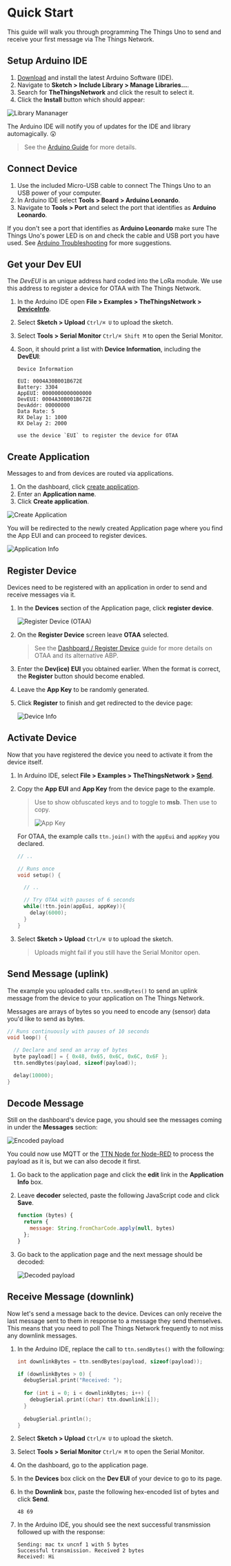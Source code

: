 # Quick Start

This guide will walk you through programming The Things Uno to send and receive your first message via The Things Network.

## Setup Arduino IDE

1. [Download](https://www.arduino.cc/en/Main/Software) and install the latest Arduino Software (IDE).
2. Navigate to **Sketch > Include Library > Manage Libraries...**.
3. Search for **TheThingsNetwork** and click the result to select it.
4. Click the **Install** button which should appear:

  ![Library Mananager](../arduino/arduino_library.png)

The Arduino IDE will notify you of updates for the IDE and library automagically. :open_mouth:

> See the [Arduino Guide](/arduino/) for more details.

## Connect Device

1. Use the included Micro-USB cable to connect The Things Uno to an USB power of your computer.
2. In Arduino IDE select **Tools > Board > Arduino Leonardo**.
3. Navigate to **Tools > Port** and select the port that identifies as **Arduino Leonardo**.

If you don't see a port that identifies as **Arduino Leonardo** make sure The Things Uno's power LED is on and check the cable and USB port you have used. See [Arduino Troubleshooting](https://www.arduino.cc/en/Guide/Troubleshooting#toc16) for more suggestions.

## Get your Dev EUI

The *DevEUI* is an unique address hard coded into the LoRa module. We use this address to register a device for OTAA with The Things Network.

1.  In the Arduino IDE open **File > Examples > TheThingsNetwork > [DeviceInfo](https://github.com/TheThingsNetwork/arduino-device-lib/blob/master/examples/DeviceInfo/DeviceInfo.ino)**.
2.  Select **Sketch > Upload** `Ctrl/⌘ U` to upload the sketch.
3.  Select **Tools > Serial Monitor** `Ctrl/⌘ Shift M` to open the Serial Monitor.
4.  Soon, it should print a list with **Device Information**, including the **DevEUI**:

    ```
    Device Information

    EUI: 0004A30B001B672E
    Battery: 3304
    AppEUI: 0000000000000000
    DevEUI: 0004A30B001B672E
    DevAddr: 00000000
    Data Rate: 5
    RX Delay 1: 1000
    RX Delay 2: 2000

    use the device `EUI` to register the device for OTAA
    ```

## Create Application
Messages to and from devices are routed via applications.

1. On the dashboard, click [create application](https://staging.thethingsnetwork.org/applications/create).
2. Enter an **Application name**.
3. Click **Create application**.

![Create Application](create-application.png)

You will be redirected to the newly created Application page where you find the App EUI and can proceed to register devices.

![Application Info](app-info.png)

## Register Device
Devices need to be registered with an application in order to send and receive messages via it.

1.  In the **Devices** section of the Application page, click **register device**. 

    ![Register Device (OTAA)](register-device-otaa.png)

2.  On the **Register Device** screen leave **OTAA** selected.

    > See the [Dashboard / Register Device](/dashboard/#register-device) guide for more details on OTAA and its alternative ABP.

3.  Enter the **Dev(ice) EUI** you obtained earlier. When the format is correct, the **Register** button should become enabled.
4.  Leave the **App Key** to be randomly generated.
5.  Click **Register** to finish and get redirected to the device page:

    ![Device Info](device-info-otaa.png)

## Activate Device
Now that you have registered the device you need to activate it from the device itself.

1.  In Arduino IDE, select **File > Examples > TheThingsNetwork > [Send](https://github.com/TheThingsNetwork/arduino-device-lib/blob/master/examples/Send/Send.ino)**.
2.  Copy the **App EUI** and **App Key** from the device page to the example.

    > Use <code><i class="fa fa-eye"></i></code> to show obfuscated keys and <code><i class="fa fa-code"></i></code> to toggle to **msb**. Then use <code><i class="fa fa-clipboard"></i></code> to copy.
    >
    > ![App Key](app-key.png)

    For OTAA, the example calls `ttn.join()` with the `appEui` and `appKey` you declared.

    ```c
    // ..

    // Runs once
    void setup() {

      // ..

      // Try OTAA with pauses of 6 seconds
      while(!ttn.join(appEui, appKey)){
        delay(6000);
      }
    }
    ```

3.  Select **Sketch > Upload** `Ctrl/⌘ U` to upload the sketch.

    > Uploads might fail if you still have the Serial Monitor open.

## Send Message (uplink)
The example you uploaded calls `ttn.sendBytes()` to send an uplink message from the device to your application on The Things Network.

Messages are arrays of bytes so you need to encode any (sensor) data you'd like to send as bytes.

```c
// Runs continuously with pauses of 10 seconds
void loop() {

  // Declare and send an array of bytes
  byte payload[] = { 0x48, 0x65, 0x6C, 0x6C, 0x6F };
  ttn.sendBytes(payload, sizeof(payload));

  delay(10000);
}
```

## Decode Message
Still on the dashboard's device page, you should see the messages coming in under the **Messages** section:

![Encoded payload](dashboard-device-messages-payload.png)

You could now use MQTT or the [TTN Node for Node-RED](/node-red/) to process the payload as it is, but we can also decode it first.

1.  Go back to the application page and click the **<i class="fa fa-pencil"></i> edit** link in the **Application Info** box.
2.  Leave **decoder** selected, paste the following JavaScript code and click **Save**.

    ```js
    function (bytes) {
      return {
        message: String.fromCharCode.apply(null, bytes)
      };
    }
    ```

3.  Go back to the application page and the next message should be decoded:

    ![Decoded payload](dashboard-device-messages-payload-decoded.png)

## Receive Message (downlink)
Now let's send a message back to the device. Devices can only receive the last message sent to them in response to a message they send themselves. This means that you need to poll The Things Network frequently to not miss any downlink messages.

1.  In the Arduino IDE, replace the call to `ttn.sendBytes()` with the following:

    ```c
    int downlinkBytes = ttn.sendBytes(payload, sizeof(payload));

    if (downlinkBytes > 0) {
      debugSerial.print("Received: ");
      
      for (int i = 0; i < downlinkBytes; i++) {
        debugSerial.print((char) ttn.downlink[i]);
      }
      
      debugSerial.println();
    }
    ```

2.  Select **Sketch > Upload** `Ctrl/⌘ U` to upload the sketch.
3.  Select **Tools > Serial Monitor** `Ctrl/⌘ M` to open the Serial Monitor.
4.  On the dashboard, go to the application page.
5.  In the **Devices** box click on the **Dev EUI** of your device to go to its page.
6.  In the **Downlink** box, paste the following hex-encoded list of bytes and click **Send**.

    ```
    48 69
    ```

7.  In the Arduino IDE, you should see the next successful transmission followed up with the response:

    ```
    Sending: mac tx uncnf 1 with 5 bytes
    Successful transmission. Received 2 bytes
    Received: Hi
    ```